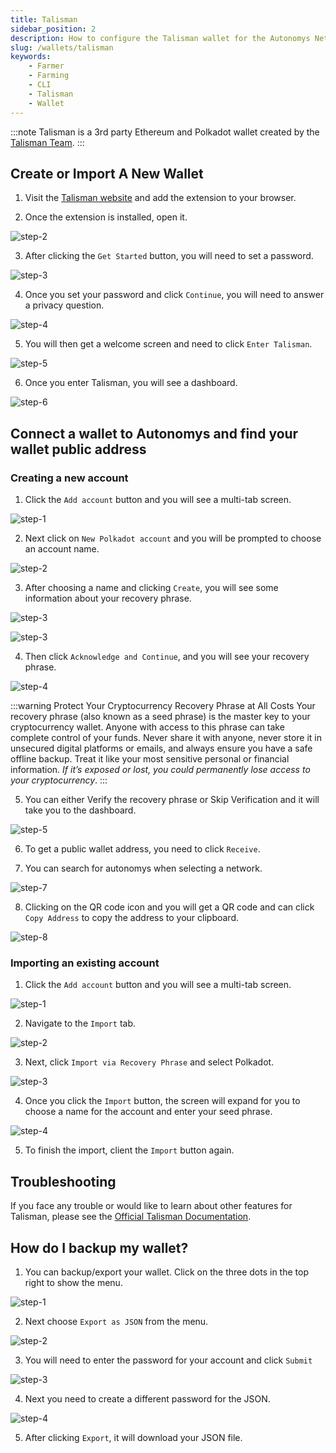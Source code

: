 ```yaml
---
title: Talisman
sidebar_position: 2
description: How to configure the Talisman wallet for the Autonomys Network
slug: /wallets/talisman
keywords:
    - Farmer
    - Farming
    - CLI
    - Talisman
    - Wallet
---
```


:::note
Talisman is a 3rd party Ethereum and Polkadot wallet created by the [Talisman Team](https://talisman.xyz).
:::

## Create or Import A New Wallet

1. Visit the [Talisman website](https://talisman.xyz/download) and add the extension to your browser.

2. Once the extension is installed, open it.

![step-2](/img/doc-imgs/talisman/Talisman-1.png)

3. After clicking the `Get Started` button, you will need to set a password.

![step-3](/img/doc-imgs/talisman/Talisman-2.png)

4. Once you set your password and click `Continue`, you will need to answer a privacy question.

![step-4](/img/doc-imgs/talisman/Talisman-3.png)

5. You will then get a welcome screen and need to click `Enter Talisman`.

![step-5](/img/doc-imgs/talisman/Talisman-4.png)

6. Once you enter Talisman, you will see a dashboard.

![step-6](/img/doc-imgs/talisman/Talisman-5.png)

## Connect a wallet to Autonomys and find your wallet public address

### Creating a new account

1. Click the `Add account` button and you will see a multi-tab screen.

![step-1](/img/doc-imgs/talisman/Talisman-6.png)

2. Next click on `New Polkadot account` and you will be prompted to choose an account name.

![step-2](/img/doc-imgs/talisman/Talisman-7.png)

3. After choosing a name and clicking `Create`, you will see some information about your recovery phrase. 

![step-3](/img/doc-imgs/talisman/Talisman-8.png)

![step-3](/img/doc-imgs/talisman/Talisman-9.png)

4. Then click `Acknowledge and Continue`, and you will see your recovery phrase.

![step-4](/img/doc-imgs/talisman/Talisman-10.png)

:::warning Protect Your Cryptocurrency Recovery Phrase at All Costs
Your recovery phrase (also known as a seed phrase) is the master key to your cryptocurrency wallet. Anyone with access to this phrase can take complete control of your funds. Never share it with anyone, never store it in unsecured digital platforms or emails, and always ensure you have a safe offline backup. Treat it like your most sensitive personal or financial information. *If it’s exposed or lost, you could permanently lose access to your cryptocurrency*.
:::

5. You can either Verify the recovery phrase or Skip Verification and it will take you to the dashboard.

![step-5](/img/doc-imgs/talisman/Talisman-11.png)

6. To get a public wallet address, you need to click `Receive`.

7. You can search for autonomys when selecting a network.

![step-7](/img/doc-imgs/talisman/Talisman-12.png)

8. Clicking on the QR code icon and you will get a QR code and can click `Copy Address` to copy the address to your clipboard.

![step-8](/img/doc-imgs/talisman/Talisman-13.png)

### Importing an existing account

1. Click the `Add account` button and you will see a multi-tab screen.

![step-1](/img/doc-imgs/talisman/Talisman-6.png) 

2. Navigate to the `Import` tab.

![step-2](/img/doc-imgs/talisman/Talisman-16.png)

3. Next, click `Import via Recovery Phrase` and select Polkadot.

![step-3](/img/doc-imgs/talisman/Talisman-17.png)

4. Once you click the `Import` button, the screen will expand for you to choose a name for the account and enter your seed phrase.

![step-4](/img/doc-imgs/talisman/Talisman-18.png)

5. To finish the import, client the `Import` button again.

## Troubleshooting

If you face any trouble or would like to learn about other features for Talisman, please see the [Official Talisman Documentation](https://docs.talisman.xyz/talisman).

## How do I backup my wallet?

1. You can backup/export your wallet. Click on the three dots in the top right to show the menu.

![step-1](/img/doc-imgs/talisman/Talisman-19.png)

2. Next choose `Export as JSON` from the menu.

![step-2](/img/doc-imgs/talisman/Talisman-20.png)

3. You will need to enter the password for your account and click `Submit`

![step-3](/img/doc-imgs/talisman/Talisman-21.png)

4. Next you need to create a different password for the JSON.

![step-4](/img/doc-imgs/talisman/Talisman-22.png)

5. After clicking `Export`, it will download your JSON file.
